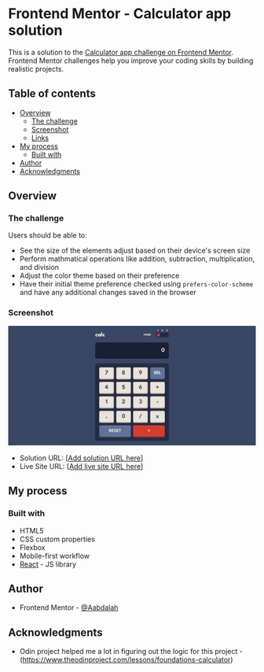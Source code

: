 # Frontend Mentor - Calculator app solution

This is a solution to the [Calculator app challenge on Frontend Mentor](https://www.frontendmentor.io/challenges/calculator-app-9lteq5N29). Frontend Mentor challenges help you improve your coding skills by building realistic projects. 

## Table of contents

- [Overview](#overview)
  - [The challenge](#the-challenge)
  - [Screenshot](#screenshot)
  - [Links](#links)
- [My process](#my-process)
  - [Built with](#built-with)
- [Author](#author)
- [Acknowledgments](#acknowledgments)

## Overview

### The challenge

Users should be able to:

- See the size of the elements adjust based on their device's screen size
- Perform mathmatical operations like addition, subtraction, multiplication, and division
- Adjust the color theme based on their preference
- Have their initial theme preference checked using `prefers-color-scheme` and have any additional changes saved in the browser

### Screenshot

![./screenshot.jpg](./screenshot.jpg)

- Solution URL: [[Add solution URL here](https://github.com/Aabdalah/calculator-app)]
- Live Site URL: [[Add live site URL here](https://aabdalah.github.io/calculator-app/)]

## My process

### Built with

- HTML5 
- CSS custom properties
- Flexbox
- Mobile-first workflow
- [React](https://reactjs.org/) - JS library

## Author
- Frontend Mentor - [@Aabdalah](https://www.frontendmentor.io/profile/Aabdalah)

## Acknowledgments
- Odin project helped me a lot in figuring out the logic for this project -(https://www.theodinproject.com/lessons/foundations-calculator)

